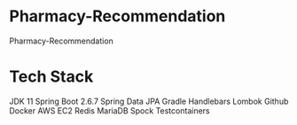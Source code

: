 # Pharmacy-Recommendation
Pharmacy-Recommendation

# Tech Stack
JDK 11
Spring Boot 2.6.7
Spring Data JPA
Gradle
Handlebars
Lombok
Github
Docker
AWS EC2
Redis
MariaDB
Spock
Testcontainers
